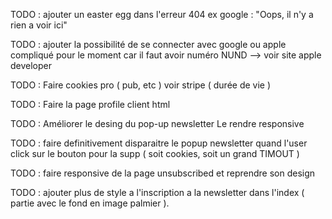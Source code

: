 TODO :
    ajouter un easter egg dans l'erreur 404
    ex google : "Oops, il n'y a rien a voir ici"

TODO :
    ajouter la possibilité de se connecter avec google ou apple
    compliqué pour le moment car il faut avoir numéro NUND --> voir site apple developer

TODO :
    Faire cookies pro ( pub, etc ) voir stripe ( durée de vie )

TODO :
    Faire la page profile client html

TODO :
    Améliorer le desing du pop-up newsletter
    Le rendre responsive

TODO :
    faire definitivement disparaitre le popup newsletter
    quand l'user click sur le bouton pour la supp
    ( soit cookies, soit un grand TIMOUT )

TODO : 
    faire responsive de la page unsubscribed et reprendre son design

TODO : 
    ajouter plus de style a l'inscription a la newsletter 
    dans l'index ( partie avec le fond en image palmier ).